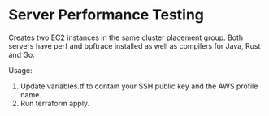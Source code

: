# Server Performance Testing

Creates two EC2 instances in the same cluster placement group. Both servers have
perf and bpftrace installed as well as compilers for Java, Rust and Go.

Usage:

1. Update variables.tf to contain your SSH public key and the AWS profile name.
2. Run terraform apply.

